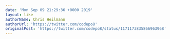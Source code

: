 ```yaml
---
date: 'Mon Sep 09 21:29:36 +0000 2019'
layout: like
authorName: Chris Heilmann
authorUrl: 'https://twitter.com/codepo8'
originalPost: 'https://twitter.com/codepo8/status/1171173835866963968'
---
```

